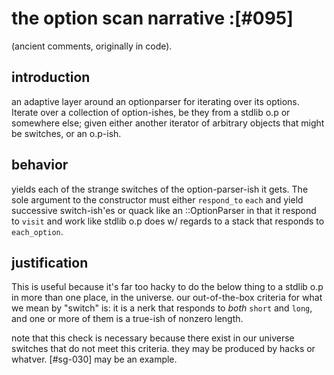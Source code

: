 # the option scan narrative :[#095]


(ancient comments, originally in code).


## introduction

an adaptive layer around an optionparser for iterating over its options.
Iterate over a collection of option-ishes, be they from a stdlib o.p
or somewhere else; given either another iterator of arbitrary objects
that might be switches, or an o.p-ish.



## behavior

yields each of the strange switches of the option-parser-ish it gets. The
sole argument to the constructor must either `respond_to` `each` and yield
successive switch-ish'es or quack like an ::OptionParser in that it respond
to `visit` and work like stdlib o.p does w/ regards to a stack that responds
to `each_option`.



## justification

This is useful because it's far too hacky to do the below thing to a stdlib
o.p in more than one place, in the universe.  our out-of-the-box criteria for
what we mean by "switch" is: it is a nerk that responds to *both* `short` and
`long`, and one or more of them is a true-ish of nonzero length.

note that this check is necessary because there exist in our universe
switches that do not meet this criteria. they may be produced by hacks
or whatver. [#sg-030] may be an example.
